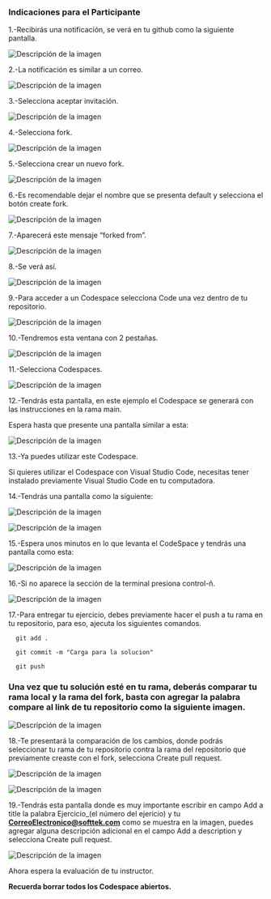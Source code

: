 ### Indicaciones para el Participante
1.-Recibirás una notificación, se verá en tu github como la siguiente pantalla.

![Descripción de la imagen](../Imagenes/imagenes/Img6.png)

2.-La notificación es similar a un correo.

![Descripción de la imagen](../Imagenes/imagenes/Img7.png)

3.-Selecciona aceptar invitación.

![Descripción de la imagen](../Imagenes/imagenes/Img8.png)

4.-Selecciona fork.

![Descripción de la imagen](../Imagenes/imagenes/Img9.png)

5.-Selecciona crear un nuevo fork.

![Descripción de la imagen](../Imagenes/imagenes/Img10.png)

6.-Es recomendable dejar el nombre que se presenta default y selecciona el botón create fork.

![Descripción de la imagen](../Imagenes/imagenes/Img11.png)

7.-Aparecerá este mensaje “forked from”.

![Descripción de la imagen](../Imagenes/imagenes/Img12.png)

8.-Se verá así.

![Descripción de la imagen](../Imagenes/imagenes/Img13.png)

9.-Para acceder a un Codespace selecciona Code una vez dentro de tu repositorio.

![Descripción de la imagen](../Imagenes/imagenes/Img14.png)

10.-Tendremos esta ventana con 2 pestañas.

![Descripción de la imagen](../Imagenes/imagenes/Img15.png)

11.-Selecciona Codespaces.

![Descripción de la imagen](../Imagenes/imagenes/Img16.png)

12.-Tendrás esta pantalla, en este ejemplo el Codespace se generará con las instrucciones en la rama main. 

Espera hasta que presente una pantalla similar a esta:

![Descripción de la imagen](../Imagenes/imagenes/Img17.png)

13.-Ya puedes utilizar este Codespace.

Si quieres utilizar el Codespace con Visual Studio Code, necesitas tener instalado previamente Visual Studio Code en tu computadora.

14.-Tendrás una pantalla como la siguiente:

![Descripción de la imagen](../Imagenes/imagenes/Img18.png)

![Descripción de la imagen](../Imagenes/imagenes/Img19.png)

15.-Espera unos minutos en lo que levanta el CodeSpace y tendrás una pantalla como esta:

![Descripción de la imagen](../Imagenes/imagenes/Img20.png)

16.-Si no aparece la sección de la terminal presiona control-ñ.

![Descripción de la imagen](../Imagenes/imagenes/Img21.png)

17.-Para entregar tu ejercicio, debes previamente hacer el push a tu rama en tu repositorio, para eso, ajecuta los siguientes comandos.

      git add .
      
      git commit -m "Carga para la solucion"
      
      git push

### Una vez que tu solución esté en tu rama, deberás comparar tu rama local y la rama del fork, basta con agregar la palabra compare al link de tu repositorio como la siguiente imagen.

![Descripción de la imagen](../Imagenes/imagenes/Img27.png)

18.-Te presentará la comparación de los cambios, donde podrás seleccionar tu rama de tu repositorio contra la rama del repositorio que previamente creaste con el fork, selecciona Create pull request.

![Descripción de la imagen](../Imagenes/imagenes/Img28.png)

![Descripción de la imagen](../Imagenes/imagenes/Img27_1.png)

19.-Tendrás esta pantalla donde es muy importante escribir en campo Add a title la palabra Ejercicio_(el número del ejericio) y tu **CorreoElectronico@softtek.com** como se muestra en la imagen, puedes agregar alguna descripción adicional en el campo Add a description y selecciona Create pull request.

![Descripción de la imagen](../Imagenes/imagenes/Img29.png)

Ahora espera la evaluación de tu instructor.

**Recuerda borrar todos los Codespace abiertos.**










